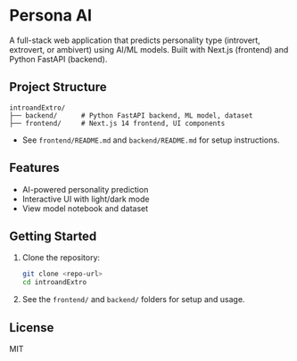 # Persona AI

A full-stack web application that predicts personality type (introvert, extrovert, or ambivert) using AI/ML models. Built with Next.js (frontend) and Python FastAPI (backend).

## Project Structure

```
introandExtro/
├── backend/      # Python FastAPI backend, ML model, dataset
├── frontend/     # Next.js 14 frontend, UI components
```

- See `frontend/README.md` and `backend/README.md` for setup instructions.

## Features
- AI-powered personality prediction
- Interactive UI with light/dark mode
- View model notebook and dataset

## Getting Started

1. Clone the repository:
   ```sh
   git clone <repo-url>
   cd introandExtro
   ```
2. See the `frontend/` and `backend/` folders for setup and usage.

## License
MIT
